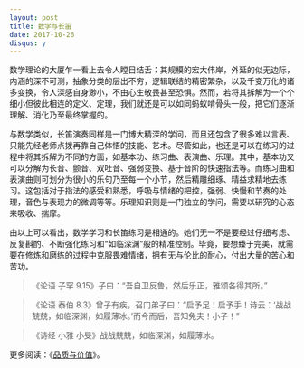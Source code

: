 ```yaml
---
layout: post
title: 数学与长笛
date: 2017-10-26
disqus: y
---
```


数学理论的大厦乍一看上去令人瞠目结舌：其规模的宏大伟岸，外延的似无边际，内涵的深不可测，抽象分类的层出不穷，逻辑联结的精密繁杂，以及千变万化的诸多变换，令人深感自身渺小，不由心生敬畏甚至恐惧。然而，若将其拆解为一个个细小但彼此相连的定义、定理，我们就还是可以如同蚂蚁啃骨头一般，把它们逐渐理解、消化乃至最终掌握的。

与数学类似，长笛演奏同样是一门博大精深的学问，而且还包含了很多难以言表、只能先经老师点拨再靠自己体悟的技能、艺术。尽管如此，也还是可以在练习的过程中将其拆解为不同的方面，如基本功、练习曲、表演曲、乐理。其中，基本功又可以分解为长音、颤音、双吐音、强弱变换、基于音阶的快速指法等。而练习曲和表演曲则可划分为很小的乐句乃至每一个小节，然后精雕细琢、精益求精地去练习。这包括对于指法的感受和熟悉，呼吸与情绪的把控，强弱、快慢和节奏的处理，音色与表现力的微调等等。乐理知识则是一门独立的学问，需要以研究的心态来吸收、揣摩。

由以上可以看出，数学学习和长笛练习是相通的。她们无一不是要经过仔细考虑、反复斟酌、不断强化练习和“如临深渊”般的精准控制。毕竟，要想臻于完美，就需要在修炼和磨练的过程中克服畏难情绪，拥有无与伦比的耐心，付出大量的苦心和苦功。

> 《论语 子罕 9.15》子曰：“吾自卫反鲁，然后乐正，雅颂各得其所。”

> 《论语 泰伯 8.3》曾子有疾，召门弟子曰：“启予足！启予手！诗云：‘战战兢兢，如临深渊，如履薄冰。’而今而后，吾知免夫！小子！”

> 《诗经 小雅 小旻》战战兢兢，如临深渊，如履薄冰。

更多阅读：《[品质与价值](https://www.douban.com/note/594632783/)》。
